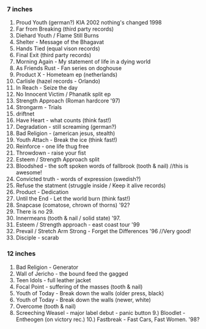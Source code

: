 ### 7 inches
1. Proud Youth (german?) KIA 2002 nothing's changed 1998
2. Far from Breaking (third party records)
3. Diehard Youth / Flame Still Burns
4. Shelter - Message of the Bhagavat
5. Hands Tied (equal vison records)
6. Final Exit (third party records)
7. Morning Again - My statement of life in a dying world
8. As Friends Rust - Fan series on doghouse
9. Product X - Hometeam ep (netherlands)
10. Carlisle (hazel records - Orlando)
11. In Reach - Seize the day
12. No Innocent Victim / Phanatik split ep
13. Strength Approach (Roman hardcore '97)
14. Strongarm - Trials
15. driftnet
16. Have Heart - what counts (think fast!)
17. Degradation - still screaming (german?)
18. Bad Religion - (american jesus, stealth) 
19. Youth Attach - Break the ice (think fast!)
20. Reinforce - one life thug free 
21. Throwdown - raise your fist
22. Esteem / Strength Approach split
23. Bloodshed - the soft spoken words of fallbrook (tooth & nail) //this is awesome!
24. Convicted truth - words of expression (swedish?)
25. Refuse the statment (struggle inside / Keep it alive records)
26. Product - Dedication
27. Until the End - Let the world burn (think fast!)
28. Snapcase (comatose, chrown of thorns) '92?
29. There is no 29.
30. Innermeans (tooth & nail / solid state) '97.
31. Esteem / Strength approach - east coast tour '99
32. Prevail / Stretch Arm Strong - Forget the Differences '96 //Very good!
33. Disciple - scarab

### 12 inches
1. Bad Religion - Generator
2. Wall of Jericho - the bound feed the gagged
3. Teen Idols - full leather jacket
4. Focal Point - suffering of the masses (tooth & nail)
5. Youth of Today - Break down the walls (older press, black)
6. Youth of Today - Break down the walls (newer, white)
7. Overcome (tooth & nail)
8. Screeching Weasel - major label debut - panic button
9.) Bloodlet - Entheogen (on victory rec.)
10.) Fastbreak - Fast Cars, Fast Women. '98?


 
